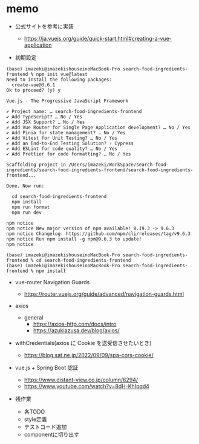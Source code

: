 # memo
- 公式サイトを参考に実装
  - https://ja.vuejs.org/guide/quick-start.html#creating-a-vue-application

- 初期設定
```
(base) imazeki@imazekishouseinoMacBook-Pro search-food-ingredients-frontend % npm init vue@latest
Need to install the following packages:
  create-vue@3.6.1
Ok to proceed? (y) y

Vue.js - The Progressive JavaScript Framework

✔ Project name: … search-food-ingredients-frontend
✔ Add TypeScript? … No / Yes
✔ Add JSX Support? … No / Yes
✔ Add Vue Router for Single Page Application development? … No / Yes
✔ Add Pinia for state management? … No / Yes
✔ Add Vitest for Unit Testing? … No / Yes
✔ Add an End-to-End Testing Solution? › Cypress
✔ Add ESLint for code quality? … No / Yes
✔ Add Prettier for code formatting? … No / Yes

Scaffolding project in /Users/imazeki/WorkSpace/search-food-ingredients/search-food-ingredients-frontend/search-food-ingredients-frontend...

Done. Now run:

  cd search-food-ingredients-frontend
  npm install
  npm run format
  npm run dev

npm notice 
npm notice New major version of npm available! 8.19.3 -> 9.6.3
npm notice Changelog: https://github.com/npm/cli/releases/tag/v9.6.3
npm notice Run npm install -g npm@9.6.3 to update!
npm notice

(base) imazeki@imazekishouseinoMacBook-Pro search-food-ingredients-frontend % cd search-food-ingredients-frontend 
(base) imazeki@imazekishouseinoMacBook-Pro search-food-ingredients-frontend % npm install
```

- vue-router Navigation Guards
  - https://router.vuejs.org/guide/advanced/navigation-guards.html

- axios
  - general
    - https://axios-http.com/docs/intro
    - https://azukiazusa.dev/blog/axios/
 - withCredentials(axios に Cookie を送受信させたいとき)
   - https://blog.sat.ne.jp/2022/09/09/spa-cors-cookie/


- vue.js + Spring Boot 認証
  - https://www.distant-view.co.jp/column/6294/
  - https://www.youtube.com/watch?v=8dH-KhIpqd4


- 残作業
  - 各TODO
  - style定義
  - テストコード追加
  - componentに切り出す